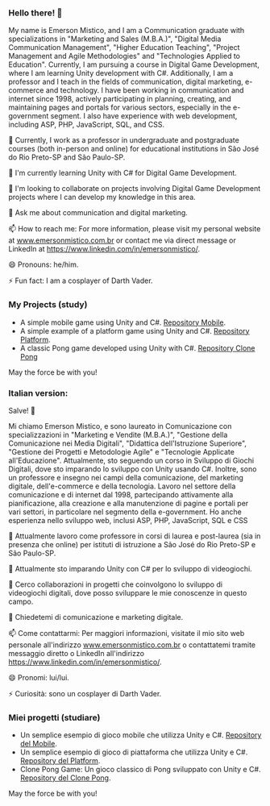 ### Hello there! 👋

My name is Emerson Mistico, and I am a Communication graduate with specializations in "Marketing and Sales (M.B.A.)", "Digital Media Communication Management", "Higher Education Teaching", "Project Management and Agile Methodologies" and "Technologies Applied to Education". Currently, I am pursuing a course in Digital Game Development, where I am learning Unity development with C#. Additionally, I am a professor and I teach in the fields of communication, digital marketing, e-commerce and technology. I have been working in communication and internet since 1998, actively participating in planning, creating, and maintaining pages and portals for various sectors, especially in the e-government segment. I also have experience with web development, including ASP, PHP, JavaScript, SQL, and CSS.

🔭 Currently, I work as a professor in undergraduate and postgraduate courses (both in-person and online) for educational institutions in São José do Rio Preto-SP and São Paulo-SP.

🌱 I'm currently learning Unity with C# for Digital Game Development.

👯 I'm looking to collaborate on projects involving Digital Game Development projects where I can develop my knowledge in this area.

💬 Ask me about communication and digital marketing.

📫 How to reach me: For more information, please visit my personal website at www.emersonmistico.com.br or contact me via direct message or LinkedIn at https://www.linkedin.com/in/emersonmistico/.

😄 Pronouns: he/him.

⚡ Fun fact: I am a cosplayer of Darth Vader. 

### My Projects (study)

- A simple mobile game using Unity and C#. [Repository Mobile](https://github.com/Emerson-Mistico/mobile-game).
- A simple example of a platform game using Unity and C#. [Repository Platform](https://github.com/Emerson-Mistico/platform-game).
- A classic Pong game developed using Unity with C#. [Repository Clone Pong](https://github.com/Emerson-Mistico/clone-pong)

May the force be with you!


### Italian version:

Salve! 👋

Mi chiamo Emerson Mistico, e sono laureato in Comunicazione con specializzazioni in "Marketing e Vendite (M.B.A.)", "Gestione della Comunicazione nei Media Digitali", "Didattica dell'Istruzione Superiore", "Gestione dei Progetti e Metodologie Agile" e "Tecnologie Applicate all'Educazione". Attualmente, sto seguendo un corso in Sviluppo di Giochi Digitali, dove sto imparando lo sviluppo con Unity usando C#. Inoltre, sono un professore e insegno nei campi della comunicazione, del marketing digitale, dell'e-commerce e della tecnologia. Lavoro nel settore della comunicazione e di internet dal 1998, partecipando attivamente alla pianificazione, alla creazione e alla manutenzione di pagine e portali per vari settori, in particolare nel segmento della e-government. Ho anche esperienza nello sviluppo web, inclusi ASP, PHP, JavaScript, SQL e CSS

🔭 Attualmente lavoro come professore in corsi di laurea e post-laurea (sia in presenza che online) per istituti di istruzione a São José do Rio Preto-SP e São Paulo-SP.

🌱 Attualmente sto imparando Unity con C# per lo sviluppo di videogiochi.

👯 Cerco collaborazioni in progetti che coinvolgono lo sviluppo di videogiochi digitali, dove posso sviluppare le mie conoscenze in questo campo.

💬 Chiedetemi di comunicazione e marketing digitale.

📫 Come contattarmi: Per maggiori informazioni, visitate il mio sito web personale all'indirizzo www.emersonmistico.com.br o contattatemi tramite messaggio diretto o LinkedIn all'indirizzo https://www.linkedin.com/in/emersonmistico/.

😄 Pronomi: lui/lui.

⚡ Curiosità: sono un cosplayer di Darth Vader.

### Miei progetti (studiare)

- Un semplice esempio di gioco mobile che utilizza Unity e C#. [Repository del Mobile](https://github.com/Emerson-Mistico/mobile-game). 
- Un semplice esempio di gioco di piattaforma che utilizza Unity e C#. [Repository del Platform](https://github.com/Emerson-Mistico/platform-game). 
- Clone Pong Game: Un gioco classico di Pong sviluppato con Unity e C#. [Repository del Clone Pong](https://github.com/Emerson-Mistico/clone-pong).

May the force be with you!
